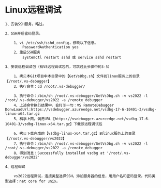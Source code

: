 # Linux远程调试

    1、安装SSH服务，略过。

    2、SSH开启密码登录。
    
        1、vi /etc/ssh/sshd_config，修改以下信息。
            PasswordAuthentication yes
        2、重启SSH服务
            systemctl restart sshd 或 service sshd restart
           
    3、安装远程调试包（有VS远程调试包的，可跳过此步骤中的3-5）
    
        1、拷贝本Git项目中本目录中的【GetVsDbg.sh】文件到linux服务上的目录【/root/.vs-debugger】
        2、执行命令：cd /root/.vs-debugger/

        3、执行命令：/bin/sh /root/.vs-debugger/GetVsDbg.sh -v vs2022 -l /root/.vs-debugger/vs2022 -a /remote_debugger
        4、上述命令执行结果中，会打印一句：VS RemoteDebugger DonwLoadUrl:https://vsdebugger.azureedge.net/vsdbg-17-6-10401-3/vsdbg-linux-x64.tar.gz
        5、科学上网，调用URL【https://vsdebugger.azureedge.net/vsdbg-17-6-10401-3/vsdbg-linux-x64.tar.gz】下载该远程调试包

        6、拷贝下载完成的【vsdbg-linux-x64.tar.gz】到linux服务上的目录【/root/.vs-debugger/vs2022】
        7、执行命令：/bin/sh /root/.vs-debugger/GetVsDbg.sh -v vs2022 -l /root/.vs-debugger/vs2022 -a /remote_debugger
        8、得到消息：Successfully installed vsdbg at '/root/.vs-debugger/vs2022'

    4、远程调试
    
        vs2022远程调试，连接类型选择SSH，添加服务器的信息，用用户名和密码登录。代码类型选择：net core for unix。

